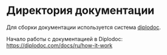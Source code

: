 # Директория документации

Для сборки документации используется система [diplodoc](https://diplodoc.tech/).

Начало работы с документацией в Diplodoc: https://diplodoc.com/docs/ru/how-it-work
